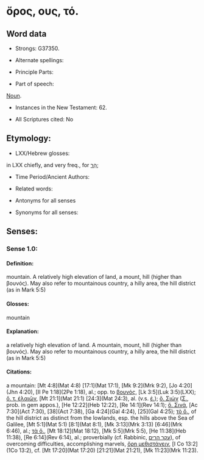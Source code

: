 # ὄρος, ους, τό.

<!-- Status: S2=NeedsReview -->
<!-- Lexica used for edits: BDAG, FFM, LN, A-S -->

## Word data

* Strongs: G37350.

* Alternate spellings:



* Principle Parts: 


* Part of speech: 

[Noun](http://ugg.readthedocs.io/en/latest/noun.html).

* Instances in the New Testament: 62.

* All Scriptures cited: No

## Etymology: 


* LXX/Hebrew glosses: 

in LXX chiefly, and very freq., for [הַר](//en-uhl/H2022);

* Time Period/Ancient Authors: 


* Related words: 

* Antonyms for all senses

* Synonyms for all senses: 


## Senses: 


### Sense  1.0: 

#### Definition: 

mountain.  A relatively high elevation of land, a mount, hill (higher than βουνός).  May also refer to mountainous country, a hilly area, the hill district (as in Mark 5:5)

#### Glosses: 

mountain

#### Explanation: 

a relatively high elevation of land.  A mountain, mount, hill (higher than βουνός).  May also refer to mountainous country, a hilly area, the hill district (as in Mark 5:5)

#### Citations: 

a mountain: [Mt 4:8](Mat 4:8) [17:1](Mat 17:1), [Mk 9:2](Mrk 9:2), [Jo 4:20](Jhn 4:20), [II Pe 1:18](2Pe 1:18), al.; opp. to [βουνός](), [Lk 3:5](Luk 3:5)(LXX); [ὄ. τ. ἐλαιῶν](), [Mt 21:1](Mat 21:1) [24:3](Mat 24:3), al. (v.s. [ἐ.]()); [ὄ. Σιών]() ([Σ.](), prob. in gem appos.), [He 12:22](Heb 12:22), [Re 14:1](Rev 14:1); [ὄ. Σινά](), [Ac 7:30](Act 7:30), [38](Act 7:38), [Ga 4:24](Gal 4:24), [25](Gal 4:25); [τὸ ὄ.](), of the hill district as distinct from the lowlands, esp. the hills above the Sea of Galilee, [Mt 5:1](Mat 5:1) [8:1](Mat 8:1), [Mk 3:13](Mrk 3:13) [6:46](Mrk 6:46), al.; [τὰ ὄ.](), [Mt 18:12](Mat 18:12), [Mk 5:5](Mrk 5:5), [He 11:38](Heb 11:38), [Re 6:14](Rev 6:14), al.; proverbially (cf. Rabbinic, [עקר הרים](//en-uhl/H6131)), of overcoming difficulties, accomplishing marvels, [ὄρη μεθιστάνειν](), [I Co 13:2](1Co 13:2), cf. [Mt 17:20](Mat 17:20) [21:21](Mat 21:21), [Mk 11:23](Mrk 11:23).

